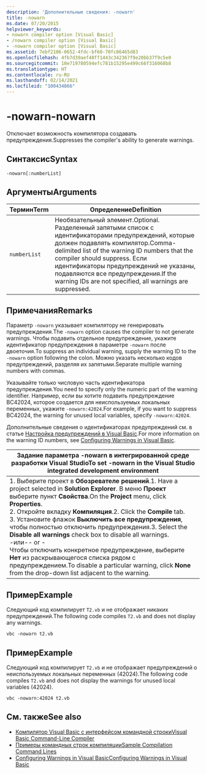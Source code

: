 ```yaml
---
description: 'Дополнительные сведения: -nowarn'
title: -nowarn
ms.date: 07/20/2015
helpviewer_keywords:
- nowarn compiler option [Visual Basic]
- /nowarn compiler option [Visual Basic]
- -nowarn compiler option [Visual Basic]
ms.assetid: 7ebf2106-0652-4fdc-bf60-70fc86465d83
ms.openlocfilehash: 4fb7d39aef48ff1443c342367f9e20bb37f9c5e0
ms.sourcegitcommit: 10e719780594efc781b15295e499c66f316068b8
ms.translationtype: HT
ms.contentlocale: ru-RU
ms.lasthandoff: 02/14/2021
ms.locfileid: "100434866"
---
```

# <a name="-nowarn"></a><span data-ttu-id="26336-103">-nowarn</span><span class="sxs-lookup"><span data-stu-id="26336-103">-nowarn</span></span>

<span data-ttu-id="26336-104">Отключает возможность компилятора создавать предупреждения.</span><span class="sxs-lookup"><span data-stu-id="26336-104">Suppresses the compiler's ability to generate warnings.</span></span>  
  
## <a name="syntax"></a><span data-ttu-id="26336-105">Синтаксис</span><span class="sxs-lookup"><span data-stu-id="26336-105">Syntax</span></span>  
  
```console  
-nowarn[:numberList]  
```  
  
## <a name="arguments"></a><span data-ttu-id="26336-106">Аргументы</span><span class="sxs-lookup"><span data-stu-id="26336-106">Arguments</span></span>  
  
|<span data-ttu-id="26336-107">Термин</span><span class="sxs-lookup"><span data-stu-id="26336-107">Term</span></span>|<span data-ttu-id="26336-108">Определение</span><span class="sxs-lookup"><span data-stu-id="26336-108">Definition</span></span>|  
|---|---|  
|`numberList`|<span data-ttu-id="26336-109">Необязательный элемент.</span><span class="sxs-lookup"><span data-stu-id="26336-109">Optional.</span></span> <span data-ttu-id="26336-110">Разделенный запятыми список с идентификаторами предупреждений, которые должен подавлять компилятор.</span><span class="sxs-lookup"><span data-stu-id="26336-110">Comma-delimited list of the warning ID numbers that the compiler should suppress.</span></span> <span data-ttu-id="26336-111">Если идентификаторы предупреждений не указаны, подавляются все предупреждения.</span><span class="sxs-lookup"><span data-stu-id="26336-111">If the warning IDs are not specified, all warnings are suppressed.</span></span>|  
  
## <a name="remarks"></a><span data-ttu-id="26336-112">Примечания</span><span class="sxs-lookup"><span data-stu-id="26336-112">Remarks</span></span>  

 <span data-ttu-id="26336-113">Параметр `-nowarn` указывает компилятору не генерировать предупреждения.</span><span class="sxs-lookup"><span data-stu-id="26336-113">The `-nowarn` option causes the compiler to not generate warnings.</span></span> <span data-ttu-id="26336-114">Чтобы подавить отдельное предупреждение, укажите идентификатор предупреждения в параметре `-nowarn` после двоеточия.</span><span class="sxs-lookup"><span data-stu-id="26336-114">To suppress an individual warning, supply the warning ID to the `-nowarn` option following the colon.</span></span> <span data-ttu-id="26336-115">Можно указать несколько кодов предупреждений, разделяя их запятыми.</span><span class="sxs-lookup"><span data-stu-id="26336-115">Separate multiple warning numbers with commas.</span></span>  
  
 <span data-ttu-id="26336-116">Указывайте только числовую часть идентификатора предупреждения.</span><span class="sxs-lookup"><span data-stu-id="26336-116">You need to specify only the numeric part of the warning identifier.</span></span> <span data-ttu-id="26336-117">Например, если вы хотите подавить предупреждение BC42024, которое создается для неиспользуемых локальных переменных, укажите `-nowarn:42024`.</span><span class="sxs-lookup"><span data-stu-id="26336-117">For example, if you want to suppress BC42024, the warning for unused local variables, specify `-nowarn:42024`.</span></span>  
  
 <span data-ttu-id="26336-118">Дополнительные сведения о идентификаторах предупреждений см. в статье [Настройка предупреждений в Visual Basic](/visualstudio/ide/configuring-warnings-in-visual-basic).</span><span class="sxs-lookup"><span data-stu-id="26336-118">For more information on the warning ID numbers, see [Configuring Warnings in Visual Basic](/visualstudio/ide/configuring-warnings-in-visual-basic).</span></span>  
  
|<span data-ttu-id="26336-119">Задание параметра -nowarn в интегрированной среде разработки Visual Studio</span><span class="sxs-lookup"><span data-stu-id="26336-119">To set -nowarn in the Visual Studio integrated development environment</span></span>|  
|---|  
|<span data-ttu-id="26336-120">1.  Выберите проект в **Обозревателе решений**.</span><span class="sxs-lookup"><span data-stu-id="26336-120">1.  Have a project selected in **Solution Explorer**.</span></span> <span data-ttu-id="26336-121">В меню **Проект** выберите пункт **Свойства**.</span><span class="sxs-lookup"><span data-stu-id="26336-121">On the **Project** menu, click **Properties**.</span></span> <br /><span data-ttu-id="26336-122">2.  Откройте вкладку **Компиляция**.</span><span class="sxs-lookup"><span data-stu-id="26336-122">2.  Click the **Compile** tab.</span></span><br /><span data-ttu-id="26336-123">3.  Установите флажок **Выключить все предупреждения**, чтобы полностью отключить предупреждения.</span><span class="sxs-lookup"><span data-stu-id="26336-123">3.  Select the **Disable all warnings** check box to disable all warnings.</span></span><br />     <span data-ttu-id="26336-124">-или-</span><span class="sxs-lookup"><span data-stu-id="26336-124">- or -</span></span><br />     <span data-ttu-id="26336-125">Чтобы отключить конкретное предупреждение, выберите **Нет** из раскрывающегося списка рядом с предупреждением.</span><span class="sxs-lookup"><span data-stu-id="26336-125">To disable a particular warning, click **None** from the drop-down list adjacent to the warning.</span></span>|  
  
## <a name="example"></a><span data-ttu-id="26336-126">Пример</span><span class="sxs-lookup"><span data-stu-id="26336-126">Example</span></span>  

 <span data-ttu-id="26336-127">Следующий код компилирует `T2.vb` и не отображает никаких предупреждений.</span><span class="sxs-lookup"><span data-stu-id="26336-127">The following code compiles `T2.vb` and does not display any warnings.</span></span>  
  
```console
vbc -nowarn t2.vb  
```  
  
## <a name="example"></a><span data-ttu-id="26336-128">Пример</span><span class="sxs-lookup"><span data-stu-id="26336-128">Example</span></span>  

 <span data-ttu-id="26336-129">Следующий код компилирует `T2.vb` и не отображает предупреждений о неиспользуемых локальных переменных (42024).</span><span class="sxs-lookup"><span data-stu-id="26336-129">The following code compiles `T2.vb` and does not display the warnings for unused local variables (42024).</span></span>  
  
```console
vbc -nowarn:42024 t2.vb  
```  
  
## <a name="see-also"></a><span data-ttu-id="26336-130">См. также</span><span class="sxs-lookup"><span data-stu-id="26336-130">See also</span></span>

- [<span data-ttu-id="26336-131">Компилятор Visual Basic с интерфейсом командной строки</span><span class="sxs-lookup"><span data-stu-id="26336-131">Visual Basic Command-Line Compiler</span></span>](index.md)
- [<span data-ttu-id="26336-132">Примеры командных строк компиляции</span><span class="sxs-lookup"><span data-stu-id="26336-132">Sample Compilation Command Lines</span></span>](sample-compilation-command-lines.md)
- [<span data-ttu-id="26336-133">Configuring Warnings in Visual Basic</span><span class="sxs-lookup"><span data-stu-id="26336-133">Configuring Warnings in Visual Basic</span></span>](/visualstudio/ide/configuring-warnings-in-visual-basic)
